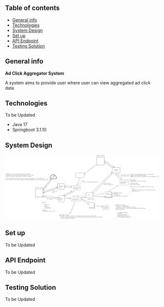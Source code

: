 ## Table of contents
* [General info](#general-info)
* [Technologies](#technologies)
* [System Design](#system-design)
* [Set up](#set-up)
* [API Endpoint](#api-endpoint)
* [Testing Solution](#testing-solution)

## General info
**Ad Click Aggregator System**

A system aims to provide user where user can view aggregated ad click data

## Technologies
To be Updated
* Java 17
* Springboot 3.1.10

## System Design
![System Design](https://github.com/trungdq2295/system-design/blob/main/ad-click-aggregator/system.png)

## Set up
To be Updated

## API Endpoint
To be Updated

## Testing Solution
To be Updated




